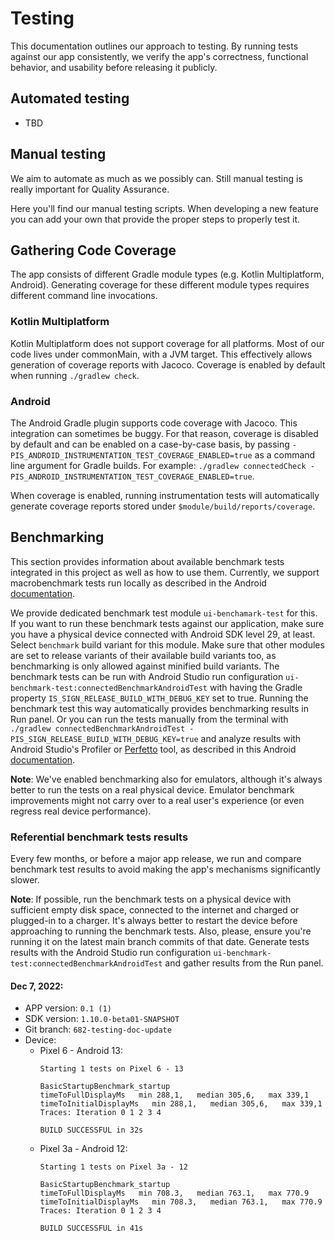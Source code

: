 # Testing
This documentation outlines our approach to testing. By running tests against our app consistently, we verify the app's correctness, functional behavior, and usability before releasing it publicly.

## Automated testing

- TBD
<!-- TODO [#682]: Testing documentation update --> 
<!-- TODO [#682]: https://github.com/zcash/secant-android-wallet/issues/682 --> 

## Manual testing

We aim to automate as much as we possibly can. Still manual testing is really important for Quality Assurance.

Here you'll find our manual testing scripts. When developing a new feature you can add your own that provide the proper steps to properly test it.

## Gathering Code Coverage
The app consists of different Gradle module types (e.g. Kotlin Multiplatform, Android).  Generating coverage for these different module types requires different command line invocations.

### Kotlin Multiplatform
Kotlin Multiplatform does not support coverage for all platforms.  Most of our code lives under commonMain, with a JVM target.  This effectively allows generation of coverage reports with Jacoco.  Coverage is enabled by default when running `./gradlew check`.

### Android
The Android Gradle plugin supports code coverage with Jacoco.  This integration can sometimes be buggy.  For that reason, coverage is disabled by default and can be enabled on a case-by-case basis, by passing `-PIS_ANDROID_INSTRUMENTATION_TEST_COVERAGE_ENABLED=true` as a command line argument for Gradle builds.  For example: `./gradlew connectedCheck -PIS_ANDROID_INSTRUMENTATION_TEST_COVERAGE_ENABLED=true`.

When coverage is enabled, running instrumentation tests will automatically generate coverage reports stored under `$module/build/reports/coverage`.

## Benchmarking
This section provides information about available benchmark tests integrated in this project as well as how to use them. Currently, we support macrobenchmark tests run locally as described in the Android [documentation](https://developer.android.com/topic/performance/benchmarking/benchmarking-overview).

We provide dedicated benchmark test module `ui-benchamark-test` for this. If you want to run these benchmark tests against our application, make sure you have a physical device connected with Android SDK level 29, at least. Select `benchmark` build variant for this module. Make sure that other modules are set to release variants of their available build variants too, as benchmarking is only allowed against minified build variants. The benchmark tests can be run with Android Studio run configuration `ui-benchmark-test:connectedBenchmarkAndroidTest` with having the Gradle property `IS_SIGN_RELEASE_BUILD_WITH_DEBUG_KEY` set to true. Running the benchmark test this way automatically provides benchmarking results in Run panel. Or you can run the tests manually from the terminal with `./gradlew connectedBenchmarkAndroidTest -PIS_SIGN_RELEASE_BUILD_WITH_DEBUG_KEY=true` and analyze results with Android Studio's Profiler or [Perfetto](https://ui.perfetto.dev/) tool, as described in this Android [documentation](https://developer.android.com/topic/performance/benchmarking/macrobenchmark-overview#access-trace).

**Note**: We've enabled benchmarking also for emulators, although it's always better to run the tests on a real physical device. Emulator benchmark improvements might not carry over to a real user's experience (or even regress real device performance).

### Referential benchmark tests results
Every few months, or before a major app release, we run and compare benchmark test results to avoid making the app's mechanisms significantly slower.

**Note**: If possible, run the benchmark tests on a physical device with sufficient empty disk space, connected to the
internet and charged or plugged-in to a charger. It's always better to restart the device before approaching to
running the benchmark tests. Also, please, ensure you're running it on the latest main branch
commits of that date. Generate tests results with the Android Studio run configuration
`ui-benchmark-test:connectedBenchmarkAndroidTest` and gather results from the Run panel.

#### Dec 7, 2022:

- APP version: `0.1 (1)`
- SDK version: `1.10.0-beta01-SNAPSHOT`
- Git branch: `682-testing-doc-update`
- Device:
    - Pixel 6 - Android 13:
      ```
      Starting 1 tests on Pixel 6 - 13

      BasicStartupBenchmark_startup
      timeToFullDisplayMs   min 288,1,   median 305,6,   max 339,1
      timeToInitialDisplayMs   min 288,1,   median 305,6,   max 339,1
      Traces: Iteration 0 1 2 3 4
      
      BUILD SUCCESSFUL in 32s
      ```
    - Pixel 3a - Android 12:
      ```
      Starting 1 tests on Pixel 3a - 12

      BasicStartupBenchmark_startup
      timeToFullDisplayMs   min 708.3,   median 763.1,   max 770.9
      timeToInitialDisplayMs   min 708.3,   median 763.1,   max 770.9
      Traces: Iteration 0 1 2 3 4
      
      BUILD SUCCESSFUL in 41s
      ```